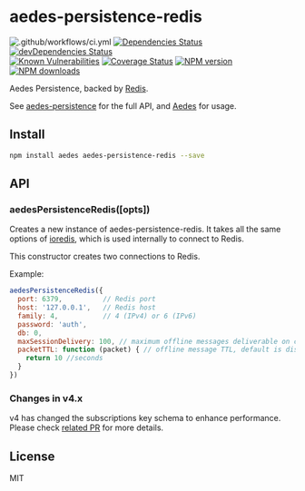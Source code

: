 # aedes-persistence-redis

![.github/workflows/ci.yml](https://github.com/robertsLando/aedes-persistence-redis/workflows/.github/workflows/ci.yml/badge.svg)
[![Dependencies Status](https://david-dm.org/moscajs/aedes-persistence-redis/status.svg)](https://david-dm.org/moscajs/aedes-persistence-redis)
[![devDependencies Status](https://david-dm.org/moscajs/aedes-persistence-redis/dev-status.svg)](https://david-dm.org/moscajs/aedes-persistence-redis?type=dev)
\
[![Known Vulnerabilities](https://snyk.io/test/github/moscajs/aedes-persistence-redis/badge.svg)](https://snyk.io/test/github/moscajs/aedes-persistence-redis)
[![Coverage Status](https://coveralls.io/repos/moscajs/aedes-persistence-redis/badge.svg?branch=master&service=github)](https://coveralls.io/github/moscajs/aedes-persistence-redis?branch=master)
[![NPM version](https://img.shields.io/npm/v/aedes-persistence-redis.svg?style=flat)](https://npm.im/aedes-persistence-redis)
[![NPM downloads](https://img.shields.io/npm/dm/aedes-persistence-redis.svg?style=flat)](https://npm.im/aedes-persistence-redis)

Aedes Persistence, backed by [Redis][redis].

See [aedes-persistence][aedes-persistence] for the full API, and [Aedes][aedes] for usage.

## Install

```sh
npm install aedes aedes-persistence-redis --save
```

## API

### aedesPersistenceRedis([opts])

Creates a new instance of aedes-persistence-redis.
It takes all the same options of [ioredis](https://npm.im/ioredis),
which is used internally to connect to Redis.

This constructor creates two connections to Redis.

Example:

```js
aedesPersistenceRedis({
  port: 6379,          // Redis port
  host: '127.0.0.1',   // Redis host
  family: 4,           // 4 (IPv4) or 6 (IPv6)
  password: 'auth',
  db: 0,
  maxSessionDelivery: 100, // maximum offline messages deliverable on client CONNECT, default is 1000
  packetTTL: function (packet) { // offline message TTL, default is disabled
    return 10 //seconds
  }
})
```

### Changes in v4.x

v4 has changed the subscriptions key schema to enhance performance. Please check [related PR](https://github.com/moscajs/aedes-persistence-redis/pull/31) for more details.

## License

MIT

[aedes]: https://npm.im/aedes
[aedes-persistence]: https://npm.im/aedes-persistence
[redis]: https://redis.io
